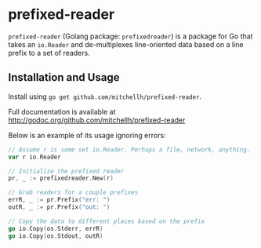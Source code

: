 # prefixed-reader

`prefixed-reader` (Golang package: `prefixedreader`) is a package for Go
that takes an `io.Reader` and de-multiplexes line-oriented data based
on a line prefix to a set of readers.

## Installation and Usage

Install using `go get github.com/mitchellh/prefixed-reader`.

Full documentation is available at
http://godoc.org/github.com/mitchellh/prefixed-reader

Below is an example of its usage ignoring errors:

```go
// Assume r is some set io.Reader. Perhaps a file, network, anything.
var r io.Reader

// Initialize the prefixed reader
pr, _ := prefixedreader.New(r)

// Grab readers for a couple prefixes
errR, _ := pr.Prefix("err: ")
outR, _ := pr.Prefix("out: ")

// Copy the data to different places based on the prefix
go io.Copy(os.Stderr, errR)
go io.Copy(os.Stdout, outR)
```
